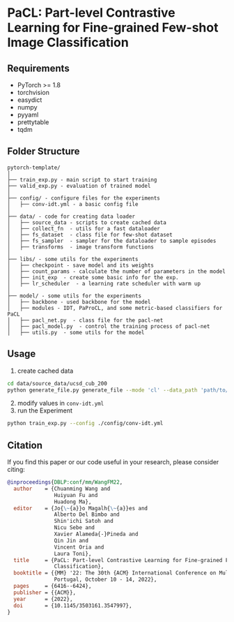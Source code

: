 # PaCL: Part-level Contrastive Learning for Fine-grained Few-shot Image Classification

## Requirements
- PyTorch >= 1.8
- torchvision
- easydict
- numpy
- pyyaml
- prettytable
- tqdm

## Folder Structure
```
pytorch-template/
│
├── train_exp.py - main script to start training
├── valid_exp.py - evaluation of trained model
│
├── config/ - configure files for the experiments
│   ├── conv-idt.yml - a basic config file
│
├── data/ - code for creating data loader
│   ├── source_data - scripts to create cached data
│   ├── collect_fn  - utils for a fast dataloader
│   ├── fs_dataset  - class file for few-shot dataset
│   ├── fs_sampler  - sampler for the dataloader to sample episodes
│   ├── transforms  - image transform functions
│
├── libs/ - some utils for the experiments
│   ├── checkpoint - save model and its weights
│   ├── count_params - calculate the number of parameters in the model
│   ├── init_exp  - create some basic info for the exp.
│   ├── lr_scheduler  - a learning rate scheduler with warm up
│
├── model/ - some utils for the experiments
│   ├── backbone - used backbone for the model
│   ├── modules - IDT, PaProCL, and some metric-based classifiers for PaCL
│   ├── pacl_net.py  - class file for the pacl-net
│   ├── pacl_model.py  - control the training process of pacl-net
│   ├── utils.py  - some utils for the model
```

## Usage
1. create cached data
```bash
cd data/source_data/ucsd_cub_200
python generate_file.py generate_file --mode 'cl' --data_path 'path/to/cub-200-2011'
```
2. modify values in `conv-idt.yml`
3. run the Experiment
```bash
python train_exp.py --config ./config/conv-idt.yml
```

## Citation
If you find this paper or our code useful in your research, please consider citing:
```bib
@inproceedings{DBLP:conf/mm/WangFM22,
  author    = {Chuanming Wang and
               Huiyuan Fu and
               Huadong Ma},
  editor    = {Jo{\~{a}}o Magalh{\~{a}}es and
               Alberto Del Bimbo and
               Shin'ichi Satoh and
               Nicu Sebe and
               Xavier Alameda{-}Pineda and
               Qin Jin and
               Vincent Oria and
               Laura Toni},
  title     = {PaCL: Part-level Contrastive Learning for Fine-grained Few-shot Image
               Classification},
  booktitle = {{MM} '22: The 30th {ACM} International Conference on Multimedia, Lisboa,
               Portugal, October 10 - 14, 2022},
  pages     = {6416--6424},
  publisher = {{ACM}},
  year      = {2022},
  doi       = {10.1145/3503161.3547997},
}
```

